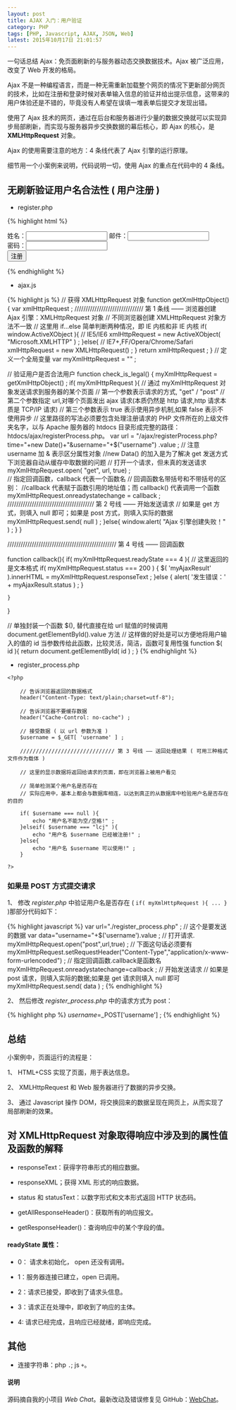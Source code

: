 ```yaml
---
layout: post
title: AJAX 入门：用户验证
category: PHP
tags: [PHP, Javascript, AJAX, JSON, Web]
latest: 2015年10月17日 21:01:57
---
```


一句话总结 Ajax：免页面刷新的与服务器动态交换数据技术。Ajax 被广泛应用，改变了 Web 开发的格局。

Ajax 不是一种编程语言，而是一种无需重新加载整个网页的情况下更新部分网页的技术，比如在注册和登录时候对表单输入信息的验证并给出提示信息，这带来的用户体验还是不错的，毕竟没有人希望在误填一堆表单后提交才发现出错。

使用了 Ajax 技术的网页，通过在后台和服务器进行少量的数据交换就可以实现异步局部刷新，而实现与服务器异步交换数据的幕后核心，即 Ajax 的核心，是 __XMLHttpRequest__ 对象。

Ajax 的使用需要注意的地方：4 条线代表了 Ajax 引擎的运行原理。

细节用一个小案例来说明，代码说明一切，使用 Ajax 的重点在代码中的 4 条线。

无刷新验证用户名合法性 ( 用户注册 )
-

- register.php

{% highlight html %}
<!DOCTYPE html>
<html lang="zh">
<head>
<meta http-equiv="content-type" content="text/html; charset=utf-8">
<title>用户注册</title></head>

<body>
<!-- 这里不需要填入 action 的响应文件，因为已经交给 Ajax 引擎去完成 -->
<form method="post">
<!-- onkeyup 的作用是检测用户输入的每一个字母并作出相应回应 -->
姓名：<input type="text" name="username"  onkeyup="checkName();"  id="username">
<!-- 1. 手动检测按钮，只有点击该按钮， Ajax 引擎才会工作并将处理结果返回给用户 -->
<!-- <input type="button" onclick="checkName();" value="验证用户名是否可用"> -->
<!-- 2. 隐藏提示框，只将 Ajax 引擎的处理结果返回给用户 -->
<input type="hidden" onclick="checkName();" value="验证用户名是否可用">
邮件：<input type="text" name="email" id="email"><br>
密码：<input type="password" name="pass_word" id="password"><br>
<input type="submit" value="注册"></form>
<p style="color:red" type="text" id="myAjaxResult"></p>
<script src="./js/ajax.js"></script></body></html>
{% endhighlight %}

- ajax.js

{% highlight js %}
// 获得 XMLHttpRequest 对象
function getXmlHttpObject() {
	var xmlHttpRequest ;
	/////////////////////////////// 第 1 条线 —— 浏览器创建 Ajax 引擎：XMLHttpRequest 对象
	// 不同浏览器创建 XMLHttpRequest 对象方法不一致
	// 这里用 if...else 简单判断两种情况，即 IE 内核和非 IE 内核
	if( window.ActiveXObject ){
		// IE5/IE6 
		xmlHttpRequest = new ActiveXObject( "Microsoft.XMLHTTP" ) ;
	}else{
		// IE7+,FF/Opera/Chrome/Safari
		xmlHttpRequest = new XMLHttpRequest() ;
	}
	return xmlHttpRequest ;
}
// 定义一个全局变量
var myXmlHttpRequest = "" ;

// 验证用户是否合法用户
function check_is_legal() {
	myXmlHttpRequest = getXmlHttpObject() ;
	if( myXmlHttpRequest ){
		// 通过 myXmlHttpRequest 对象发送请求到服务器的某个页面
		// 第一个参数表示请求的方式, "get"  / "post"
		// 第二个参数指定 url,对哪个页面发出 ajax 请求(本质仍然是 http 请求,http 请求本质是 TCP/IP 请求)
		// 第三个参数表示 true 表示使用异步机制,如果 false 表示不使用异步
		// 这里路径的写法必须要包含处理注册请求的 PHP 文件所在的上级文件夹名字，以与 Apache 服务器的 htdocs 目录形成完整的路径：htdocs/ajax/registerProcess.php。
		var url = "/ajax/registerProcess.php?time="+new Date()+"&username="+$("username") .value ;
		// 注意 username 加 & 表示区分属性对象
		//new Data() 的加入是为了解决 get 发送方式下浏览器自动从缓存中取数据的问题
		// 打开一个请求，但未真的发送请求
		myXmlHttpRequest.open( "get", url, true) ;		
		// 指定回调函数，callback 代表一个函数名
		// 回调函数名带括号和不带括号的区别：
		//callback 代表赋于函数引用的地址值；而 callback() 代表调用一个函数
		myXmlHttpRequest.onreadystatechange = callback ;
		/////////////////////////////////////// 第 2 号线 —— 开始发送请求
		// 如果是 get 方式，则填入 null 即可；如果是 post 方式，则填入实际的数据
		myXmlHttpRequest.send( null ) ;
	}else{
		window.alert( "Ajax 引擎创建失败！" ) ;
	}
}


///////////////////////////////////////////////// 第 4 号线 —— 回调函数

function callback(){
	if( myXmlHttpRequest.readyState === 4 ){
		// 这里返回的是文本格式
		if( myXmlHttpRequest.status === 200 ) {
			$( 'myAjaxResult' ).innerHTML =  myXmlHttpRequest.responseText ;
		}else {
			alert( '发生错误：' + myAjaxResult.status ) ;
		}
		
	}
}

// 单独封装一个函数 $(), 替代直接在给 url 赋值的时候调用 document.getElementById().value 方法 
// 这样做的好处是可以方便地将用户输入的值的 id 当参数传给此函数，比较灵活，简洁，函数可复用性强 
function $( id ){
	return document.getElementById( id ) ;
}
{% endhighlight %}


- register_process.php

```
<?php

	// 告诉浏览器返回的数据格式
	header("Content-Type: text/plain;charset=utf-8");

	// 告诉浏览器不要缓存数据
	header("Cache-Control: no-cache") ;

	// 接受数据 ( 以 url 参数为准 )
	$username = $_GET[ 'username' ] ;

	////////////////////////////// 第 3 号线 —— 送回处理结果 ( 可用三种格式文件作为载体 )

	// 这里的显示数据将返回给请求的页面，即在浏览器上被用户看见

	// 简单检测某个用户名是否存在
	// 实际应用中，基本上都会与数据库相连，以达到真正的从数据库中检验用户名是否存在的目的

	if( $username === null ){
		echo "用户名不能为空/空格!" ;
	}elseif( $username === "lcj" ){
		echo "用户名 $username 已经被注册!" ;		
	}else{
		echo "用户名 $username 可以使用!" ;
	}

?>
```

### 如果是 POST 方式提交请求

1、 修改 _register.php_ 中验证用户名是否存在 ( `if( myXmlHttpRequest ){ ... }` )那部分代码如下：

{% highlight javascript %}
var url="./register_process.php" ;
// 这个是要发送的数据
var data="username="+$('username').value ;
// 打开请求.
myXmlHttpRequest.open("post",url,true) ;
// 下面这句话必须要有
myXmlHttpRequest.setRequestHeader("Content-Type","application/x-www-form-urlencoded") ;
// 指定回调函数.callback是函数名
myXmlHttpRequest.onreadystatechange=callback ;
// 开始发送请求
// 如果是 post 请求，则填入实际的数据;如果是 get 请求则填入 null 即可
myXmlHttpRequest.send( data ) ;
{% endhighlight %}

2、 然后修改 _register_process.php_ 中的请求方式为 post：

{% highlight php %}
$username=$_POST['username'] ;
{% endhighlight %}

总结
-

小案例中，页面运行的流程是：

1、 HTML+CSS 实现了页面，用于表达信息。

2、 XMLHttpRequest 和 Web 服务器进行了数据的异步交换。

3、 通过 Javascript 操作 DOM，将交换回来的数据呈现在网页上，从而实现了局部刷新的效果。

对 XMLHttpRequest 对象取得响应中涉及到的属性值及函数的解释
-

- responseText：获得字符串形式的相应数据。

- responseXML；获得 XML 形式的响应数据。

- status 和 statusText：以数字形式和文本形式返回 HTTP 状态码。

- getAllResponseHeader()：获取所有的响应报文。

- getResponseHeader()：查询响应中的某个字段的值。

#### readyState 属性：

- 0： 请求未初始化， open 还没有调用。

- 1：服务器连接已建立，open 已调用。

- 2：请求已接受，即收到了请求头信息。

- 3：请求正在处理中，即收到了响应的主体。

- 4: 请求已经完成，且响应已经就绪，即响应完成。

其他
-

- 连接字符串：php `.`; js `+`。

#### 说明

源码摘自我的小项目 _Web Chat_。最新改动及错误修复见 GitHub：[WebChat](https://github.com/lamChuanJiang/LBD/tree/master/web-chat)。

